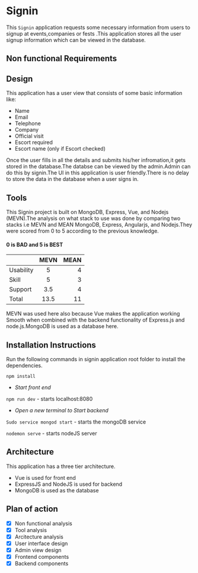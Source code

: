 # Signin
This `Signin` application requests some necessary information from users to signup at events,companies or fests .This application stores all the user signup information which can be viewed in the database.

## Non functional Requirements

## Design

This application has a user view that consists of some basic information like:

* Name
* Email
* Telephone
* Company
* Official visit
* Escort required
* Escort name (only if Escort checked)

Once the user fills in all the details and submits his/her infromation,it gets stored in the database.The databse can be viewed by the admin.Admin can do this by signin.The UI in this application is user friendly.There is no delay to store the data in the database when a user signs in.

## Tools

This Signin project is built on MongoDB, Express, Vue, and Nodejs (MEVN).The analysis on what stack to use was done by comparing two stacks i.e MEVN and MEAN MongoDB, Express, Angularjs, and Nodejs.They were scored from 0 to 5 according to the previous knowledge.

#### 0 is BAD and 5 is BEST

|               |   MEVN    |  MEAN |
| ------------- |:---------:| -----:|
| Usability     |    5	    |   4   |
| Skill	        |    5      | 	3   |
| Support       | 	3.5     |	  4   |
| Total	        |   13.5    |  11   |

MEVN was used here also because Vue makes the application working Smooth when combined with the backend functionality of Express.js and node.js.MongoDB is used as a database here.

## Installation Instructions

Run the following commands in signin application root folder to install the dependencies.

`npm install`

* *Start front end*

`npm run dev` - starts localhost:8080

* *Open a new terminal to Start backend*

`Sudo service mongod start` - starts the mongoDB service

`nodemon serve` - starts nodeJS server

## Architecture

This application has a three tier architecture.

* Vue is used for front end
* ExpressJS and NodeJS is used for backend
* MongoDB is used as the database

## Plan of action

- [x] Non functional analysis
- [x] Tool analysis
- [x] Arcitecture analysis
- [x] User interface design
- [x] Admin view design
- [x] Frontend components
- [x] Backend components
